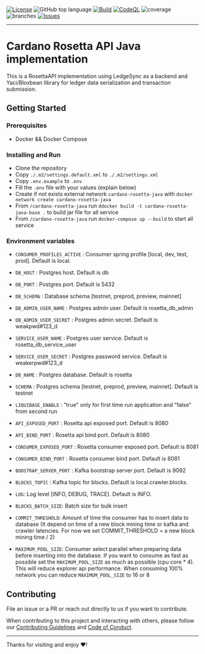 [![License](https://img.shields.io/github/license/cardano-foundation/cf-metadata-server)](https://github.com/cardano-foundation/cardano-rosetta-java/blob/main/LICENSE)
![GitHub top language](https://img.shields.io/github/languages/top/cardano-foundation/cardano-rosetta-java)
[![Build](https://github.com/cardano-foundation/cardano-rosetta-java/actions/workflows/main.yaml/badge.svg)](https://github.com/cardano-foundation/cardano-rosetta-java/actions/workflows/main.yaml)
[![CodeQL](https://github.com/cardano-foundation/cardano-rosetta-java/actions/workflows/codeql.yaml/badge.svg)](https://github.com/cardano-foundation/cardano-rosetta-java/actions/workflows/codeql.yaml)
![coverage](https://github.com/cardano-foundation/cardano-rosetta-java/blob/badges/jacoco.svg)
![branches](https://github.com/cardano-foundation/cardano-rosetta-java/blob/badges/branches.svg)
[![Issues](https://img.shields.io/github/issues/cardano-foundation/cardano-rosetta-java)](https://github.com/cardano-foundation/cardano-rosetta-java/issues)

---

# Cardano Rosetta API Java implementation
This is a RosettaAPI implementation using LedgeSync as a backend and Yaci/Bloxbean library for ledger data serialization and transaction submission.

## Getting Started

### Prerequisites

- Docker && Docker Compose

### Installing and Run

- Clone the repository
- Copy `./.m2/settings.default.xml` to `./.m2/settings.xml`
- Copy `.env.example`  to `.env`
- Fill the `.env` file with your values (explain below)
- Create if not exists external network `cardano-rosetta-java` with `docker network create cardano-rosetta-java`
- From `/cardano-rosetta-java` run `ddocker build -t cardano-rosetta-java-base .` to build jar file for all service
- From `/cardano-rosetta-java` run `docker-compose up --build` to start all service


### Environment variables

- `CONSUMER_PROFILES_ACTIVE` : Consumer spring profile [local, dev, test, prod]. Default is local.
- `DB_HOST` : Postgres host. Default is db
- `DB_PORT` : Postgres port. Default is 5432
- `DB_SCHEMA` : Database schema [testnet, preprod, preview, mainnet]
- `DB_ADMIN_USER_NAME` : Postgres admin user. Default is rosetta_db_admin
- `DB_ADMIN_USER_SECRET` : Postgres admin secret. Default is weakpwd#123_d
- `SERVICE_USER_NAME` : Postgres user service. Default is rosetta_db_service_user
- `SERVICE_USER_SECRET` : Postgres password service. Default is weakerpwd#123_d
- `DB_NAME` : Postgres database. Default is rosetta
- `SCHEMA` : Postgres schema [testnet, preprod, preview, mainnet]. Default is testnet
- `LIQUIBASE_ENABLE` : "true" only for first time run application and "false" from second run 

- `API_EXPOSED_PORT` : Rosetta api exposed port. Default is 8080
- `API_BIND_PORT` : Rosetta api bind port. Default is 8080
- `CONSUMER_EXPOSED_PORT` : Rosetta consumer exposed port. Default is 8081
- `CONSUMER_BIND_PORT` : Rosetta consumer bind port. Default is 8081
- `BOOSTRAP_SERVER_PORT` : Kafka bootstrap server port. Default is 9092

- `BLOCKS_TOPIC` : Kafka topic for blocks. Default is local.crawler.blocks.
- `LOG`: Log level [INFO, DEBUG, TRACE]. Default is INFO.
- `BLOCKS_BATCH_SIZE`: Batch size for bulk insert
- `COMMIT_THRESHOLD`: Amount of time the consumer has to insert data to database (It depend on time of a new block mining time or kafka and crawler latencies. For now we set COMMIT_THRESHOLD = a new block mining time / 2)
- `MAXIMUM_POOL_SIZE`: Consumer select parallel when preparing data before inserting into the database. If you want to consume as fast as possible set the `MAXIMUM_POOL_SIZE` as much as possible (cpu core * 4). This will reduce explorer api performance. When consuming 100% network you can reduce `MAXIMUM_POOL_SIZE` to 16 or 8


## Contributing

File an issue or a PR or reach out directly to us if you want to contribute.

When contributing to this project and interacting with others, please follow our [Contributing Guidelines](./CONTRIBUTING.md) and [Code of Conduct](./CODE-OF-CONDUCT.md).

---

Thanks for visiting and enjoy :heart:!
